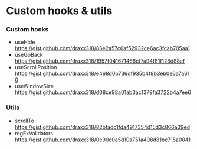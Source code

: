 # Custom hooks & utils

### Custom hooks
- useHide <https://gist.github.com/draxx318/86e2a57c6af52932ce6ac3fcab705aa1>
- useGoBack <https://gist.github.com/draxx318/1957f041671466cf7a94f81f128d88ef>
- useScrollPosition <https://gist.github.com/draxx318/e468d0b736df935b4f8b3eb0e6a7a610>
- useWindowSize <https://gist.github.com/draxx318/d08ce98a01ab3ac1379fa3722b4a7ee6>

### Utils
- scrollTo <https://gist.github.com/draxx318/82bfadc1fda4917354d15d3c866a39ed>
- regExValidators <https://gist.github.com/draxx318/0e90c0a5d10a751a408d81bc715a0041>

